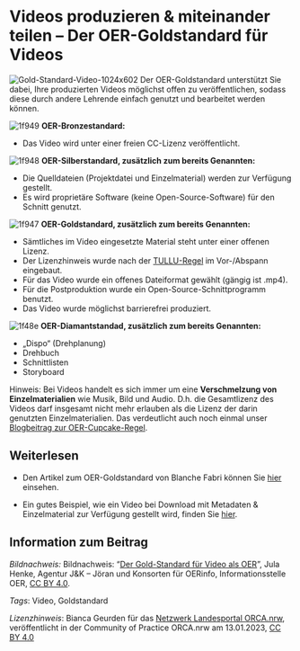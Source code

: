 # Videos produzieren & miteinander teilen – Der OER-Goldstandard für Videos
 
![Gold-Standard-Video-1024x602](https://github.com/lindahalm-hsbi/infOERmiert/assets/147709351/cf06f8b0-2190-4c79-850f-8737e5147b94) Der OER-Goldstandard unterstützt Sie dabei, Ihre produzierten Videos  möglichst offen zu veröffentlichen, sodass diese durch andere Lehrende  einfach genutzt und bearbeitet werden können.
 
![1f949](https://github.com/lindahalm-hsbi/infOERmiert/assets/147709351/75bf4f21-d6fe-488b-8250-bc7ce622542b) **OER-Bronzestandard:**
 
- Das Video wird unter einer freien CC-Lizenz veröffentlicht.

![1f948](https://github.com/lindahalm-hsbi/infOERmiert/assets/147709351/bfdbf0fd-4335-4181-9cc1-bc2992c8a354) **OER-Silberstandard, zusätzlich zum bereits Genannten:**

- Die Quelldateien (Projektdatei und Einzelmaterial) werden zur Verfügung gestellt.
- Es wird proprietäre Software (keine Open-Source-Software) für den Schnitt genutzt.

![1f947](https://github.com/lindahalm-hsbi/infOERmiert/assets/147709351/e6885aea-5c63-48f5-aaba-72af3e77e037) **OER-Goldstandard, zusätzlich zum bereits Genannten:**

- Sämtliches im Video eingesetzte Material steht unter einer offenen Lizenz.
- Der Lizenzhinweis wurde nach der [TULLU-Regel](https://open-educational-resources.de/oer-tullu-regel/) im Vor-/Abspann eingebaut.
- Für das Video wurde ein offenes Dateiformat gewählt (gängig ist .mp4).
- Für die Postproduktion wurde ein Open-Source-Schnittprogramm benutzt.
- Das Video wurde möglichst barrierefrei produziert.

![1f48e](https://github.com/lindahalm-hsbi/infOERmiert/assets/147709351/8bd70df0-5145-4b15-bbd5-f73312d45ffe) **OER-Diamantstandad, zusätzlich zum bereits Genannten:**

- „Dispo“ (Drehplanung)
- Drehbuch
- Schnittlisten
- Storyboard

Hinweis: Bei Videos handelt es sich immer um eine **Verschmelzung von Einzelmaterialien**  wie Musik, Bild und Audio. D.h. die Gesamtlizenz des Videos darf  insgesamt nicht mehr erlauben als die Lizenz der darin genutzten  Einzelmaterialien. Das verdeutlicht auch noch einmal unser [Blogbeitrag zur OER-Cupcake-Regel](https://lindahalm-hsbi.github.io/infOERmiert/document.html#cupcake.md__die-oer-cupcake-regel).

## Weiterlesen
* Den Artikel zum OER-Goldstandard von Blanche Fabri können Sie [hier](https://open-educational-resources.de/goldstandard-video/) einsehen. 
 
* Ein gutes Beispiel, wie ein Video bei Download mit Metadaten & Einzelmaterial zur Verfügung gestellt wird, finden Sie [hier](https://www.twillo.de/edu-sharing/components/render/f9a19cc2-c2d6-4dac-982f-9cf4be62c5e5). 

## Information zum Beitrag

*Bildnachweis:* Bildnachweis: “[Der Gold-Standard für Video als OER](https://open-educational-resources.de/goldstandard-video/)”, Jula Henke, Agentur J&K – Jöran und Konsorten für OERinfo, Informationsstelle OER, [CC BY 4.0](https://creativecommons.org/licenses/by/4.0/legalcode).

*Tags*: Video, Goldstandard

*Lizenzhinweis*: Bianca Geurden für das <a href="http://www.orca.nrw/ueber-uns/netzwerk" target="_blank">Netzwerk Landesportal ORCA.nrw</a>, veröffentlicht in der Community of Practice ORCA.nrw am 13.01.2023, <a href="https://creativecommons.org/licenses/by/4.0/" target="_blank">CC BY 4.0</a>
